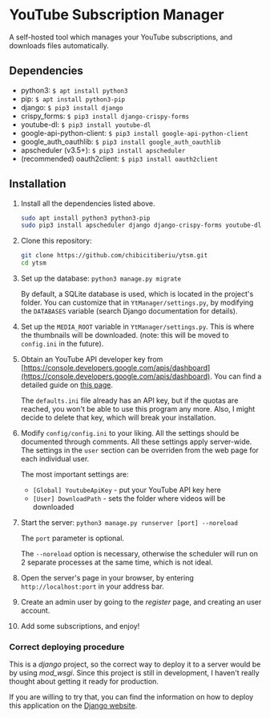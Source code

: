 # YouTube Subscription Manager

A self-hosted tool which manages your YouTube subscriptions, and downloads files automatically.

## Dependencies

* python3: `$ apt install python3`
* pip: `$ apt install python3-pip`
* django: `$ pip3 install django`
* crispy_forms: `$ pip3 install django-crispy-forms`
* youtube-dl: `$ pip3 install youtube-dl`
* google-api-python-client: `$ pip3 install google-api-python-client`
* google_auth_oauthlib: `$ pip3 install google_auth_oauthlib`
* apscheduler (v3.5+): `$ pip3 install apscheduler`
* (recommended) oauth2client: `$ pip3 install oauth2client`

## Installation

1. Install all the dependencies listed above.

    ```bash
    sudo apt install python3 python3-pip
    sudo pip3 install apscheduler django django-crispy-forms youtube-dl google-api-python-client google_auth_oauthlib oauth2client
    ```

2. Clone this repository: 

    ```bash
    git clone https://github.com/chibicitiberiu/ytsm.git
    cd ytsm
    ```

3. Set up the database: `python3 manage.py migrate`
 
    By default, a SQLite database is used, which is located in the project's folder.
    You can customize that in `YtManager/settings.py`, by modifying the `DATABASES` variable (search Django documentation for details).
     
4. Set up the `MEDIA_ROOT` variable in `YtManager/settings.py`. This is where the thumbnails will be downloaded. 
(note: this will be moved to `config.ini` in the future).

5. Obtain an YouTube API developer key from [https://console.developers.google.com/apis/dashboard](https://console.developers.google.com/apis/dashboard).
You can find a detailed guide on [this page](https://www.slickremix.com/docs/get-api-key-for-youtube/).

    The `defaults.ini` file already has an API key, but if the quotas are reached, you won't be able to use this program 
    any more. Also, I might decide to delete that key, which will break your installation.

6. Modify `config/config.ini` to your liking. All the settings should be documented through comments.
All these settings apply server-wide. The settings in the `user` section can be overriden from the web page for each 
individual user. 

    The most important settings are:

    * `[Global] YoutubeApiKey` - put your YouTube API key here    
    * `[User] DownloadPath` - sets the folder where videos will be downloaded

7. Start the server: `python3 manage.py runserver [port] --noreload`

    The `port` parameter is optional.
    
    The `--noreload` option is necessary, otherwise the scheduler will run on 2 separate processes at the same time, 
    which is not ideal. 
     
8. Open the server's page in your browser, by entering `http://localhost:port` in your address bar.

9. Create an admin user by going to the *register* page, and creating an user account.

10. Add some subscriptions, and enjoy!

### Correct deploying procedure

This is a *django* project, so the correct way to deploy it to a server would be by using *mod_wsgi*. Since this project 
is still in development, I haven't really thought about getting it ready for production. 

If you are willing to try that, you can find the information on how to deploy this application on the 
[Django website](https://docs.djangoproject.com/en/2.1/howto/deployment/).
